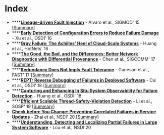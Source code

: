 # Index

* \*\*\*\*[**Lineage-driven Fault Injection**](https://people.ucsc.edu/~palvaro/molly.pdf) - Alvaro et al., SIGMOD' 15 \[[Summary](https://xzhu0027.gitbook.io/blog/fault-tolerance/index/lineage-driven-fault-injection)\]
* \*\*\*\*[**Early Detection of Configuration Errors to Reduce Failure Damage** ](https://www.usenix.org/system/files/conference/osdi16/osdi16-xu.pdf)- Xu et al., OSDI' 16
* \*\*\*\*[**Gray Failure: The Achilles’ Heel of Cloud-Scale Systems**](https://www.cs.jhu.edu/~huang/paper/grayfailure-hotos17.pdf) - Huang et al., HotNets' 16
* \*\*\*\*[**The Good, the Bad, and the Differences: Better Network Diagnostics with Differential Provenance**](https://www.cs.rice.edu/~angchen/papers/sigcomm-2016.pdf) - Chen et al., SIGCOMM' 17 \[[Summary](https://xzhu0027.gitbook.io/blog/fault-tolerance/index/the-good-the-bad-and-the-differences-better-network-diagnostics-with-differential-provenance)\] 
* \*\*\*\*[**Redundancy Does Not Imply Fault Tolerance**](https://research.cs.wisc.edu/wind/Publications/fast17-ganesan.pdf) - Ganesan et al., FAST' 17 \[[Summary](https://xzhu0027.gitbook.io/blog/fault-tolerance/index/redundancy-does-not-imply-fault-tolerance)\]
* \*\*\*\*[**REPT: Reverse Debugging of Failures in Deployed Software**](https://www.usenix.org/conference/osdi18/presentation/weidong) - Cui et al., OSDI' 18 \[[Summary](https://xzhu0027.gitbook.io/blog/fault-tolerance/index/rept-reverse-debugging-of-failures-in-deployed-software)\]
* \*\*\*\*[**Capturing and Enhancing In Situ System Observability for Failure Detection**](https://www.usenix.org/system/files/osdi18-huang.pdf) - Huang et al., OSDI' 18
* \*\*\*\*[**Efficient Scalable Thread-Safety-Violation Detection**](https://www.microsoft.com/en-us/research/uploads/prod/2019/09/sosp19-final193.pdf) - Li et al., SOSP' 19 \[[Summary](https://xzhu0027.gitbook.io/blog/fault-tolerance/index/efficient-scalable-thread-safety-violation-detection)\]
* [**Check before You Change: Preventing Correlated Failures in Service Updates** ](https://ennanzhai.github.io/pub/nsdi20-cloudcanary.pdf)- Zhai et al., NSDI' 20 \[[Summary](https://xzhu0027.gitbook.io/blog/fault-tolerance/index/check-before-you-change-preventing-correlated-failures-in-service-updates)\]
* \*\*\*\*[**Understanding, Detecting and Localizing Partial Failures in Large System Software**](https://www.usenix.org/system/files/nsdi20-paper-lou.pdf) - Lou et al., NSDI'20







